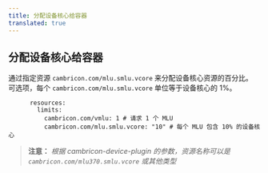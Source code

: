 ```yaml
---
title: 分配设备核心给容器
translated: true
---
```


## 分配设备核心给容器

通过指定资源 `cambricon.com/mlu.smlu.vcore` 来分配设备核心资源的百分比。
可选项，每个 `cambricon.com/mlu.smlu.vcore` 单位等于设备核心的 1%。

```
      resources:
        limits:
          cambricon.com/vmlu: 1 # 请求 1 个 MLU
          cambricon.com/mlu.smlu.vcore: "10" # 每个 MLU 包含 10% 的设备核心
```

> **注意：** *根据 cambricon-device-plugin 的参数，资源名称可以是 `cambricon.com/mlu370.smlu.vcore` 或其他类型*
